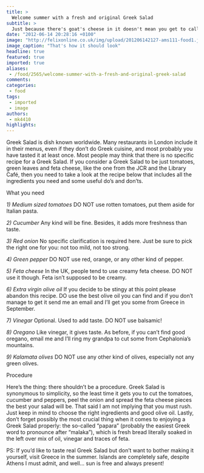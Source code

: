 ```yaml
---
title: >
  Welcome summer with a fresh and original Greek Salad
subtitle: >
  Just because there's goat's cheese in it doesn't mean you get to call it Greek
date: "2012-06-14 20:28:16 +0100"
image: "http://felixonline.co.uk/img/upload/201206142127-ams111-food1.jpg"
image_caption: "That's how it should look"
headline: true
featured: true
imported: true
aliases:
 - /food/2565/welcome-summer-with-a-fresh-and-original-greek-salad
comments:
categories:
 - food
tags:
 - imported
 - image
authors:
 - mk4410
highlights:
---
```


Greek Salad is dish known worldwide. Many restaurants in London include it in their menus, even if they don’t do Greek cuisine, and most probably you have tasted it at least once. Most people may think that there is no specific recipe for a Greek Salad. If you consider a Greek Salad to be just tomatoes, green leaves and feta cheese, like the one from the JCR and the Library Café, then you need to take a look at the recipe below that includes all the ingredients you need and some useful do’s and don’ts.

What you need

_1) Medium sized tomatoes_
 DO NOT use rotten tomatoes, put them aside for Italian pasta.

_2) Cucumber_
 Any kind will be fine. Besides, it adds more freshness than taste.

_3) Red onion_
 No specific clarification is required here. Just be sure to pick the right one for you: not too mild, not too strong.

_4) Green pepper_
 DO NOT use red, orange, or any other kind of pepper.

_5) Feta cheese_
 In the UK, people tend to use creamy feta cheese. DO NOT use it though. Feta isn’t supposed to be creamy.

_6) Extra virgin olive oil_
 If you decide to be stingy at this point please abandon this recipe. DO use the best olive oil you can find and if you don’t manage to get it send me an email and I’ll get you some from Greece in September.

_7) Vinegar_
 Optional. Used to add taste. DO NOT use balsamic!

_8) Oregano_
 Like vinegar, it gives taste. As before, if you can’t find good oregano, email me and I’ll ring my grandpa to cut some from Cephalonia’s mountains.

_9) Kalamata olives_
 DO NOT use any other kind of olives, especially not any green olives.

Procedure

Here’s the thing: there shouldn’t be a procedure. Greek Salad is synonymous to simplicity, so the least time it gets you to cut the tomatoes, cucumber and peppers, peel the onion and spread the feta cheese pieces the best your salad will be. That said I am not implying that you must rush. Just keep in mind to choose the right ingredients and good olive oil. Lastly, don’t forget possibly the most crucial thing when it comes to enjoying a Greek Salad properly: the so-called “papara” (probably the easiest Greek word to pronounce after “malaka”), which is fresh bread literally soaked in the left over mix of oil, vinegar and traces of feta.

 PS: If you’d like to taste real Greek Salad but don’t want to bother making it yourself, visit Greece in the summer. Islands are completely safe, despite Athens I must admit, and well… sun is free and always present!
